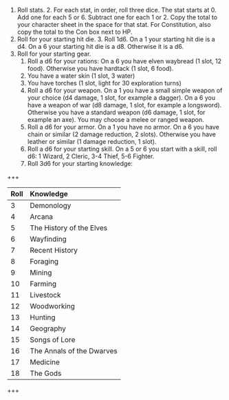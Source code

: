 
1. Roll stats.
	2. For each stat, in order, roll three dice. The stat starts at 0. Add one for each 5 or 6. Subtract one for each 1 or 2. Copy the total to your character sheet in the space for that stat. For Constitution, also copy the total to the Con box next to HP.
2. Roll for your starting hit die.
	3. Roll 1d6. On a 1 your starting hit die is a d4. On a 6 your starting hit die is a d8. Otherwise it is a d6.
4. Roll for your starting gear.
	1. Roll a d6 for your rations: On a 6 you have elven waybread (1 slot, 12 food). Otherwise you have hardtack (1 slot, 6 food).
	2. You have a water skin (1 slot, 3 water)
	3. You have torches (1 slot, light for 30 exploration turns)
	3. Roll a d6 for your weapon. On a 1 you have a small simple weapon of your choice (d4 damage, 1 slot, for example a dagger). On a 6 you have a weapon of war (d8 damage, 1 slot, for example a longsword). Otherwise you have a standard weapon (d6 damage, 1 slot, for example an axe). You may choose a melee or ranged weapon.
	4. Roll a d6 for your armor. On a 1 you have no armor. On a 6 you have chain or similar (2 damage reduction, 2 slots).  Otherwise you have leather or similar (1 damage reduction, 1 slot).
	5. Roll a d6 for your starting skill. On a 5 or 6 you start with a skill, roll d6: 1 Wizard, 2 Cleric, 3-4 Thief, 5-6 Fighter.
	6. Roll 3d6 for your starting knowledge:

+++

| Roll | Knowledge |
|:--|:--|
| 3 | Demonology |
| 4 | Arcana |
| 5 | The History of the Elves |
| 6 | Wayfinding |
| 7 | Recent History |
| 8 | Foraging |
| 9 | Mining |
| 10 | Farming |
| 11 | Livestock |
| 12 | Woodworking |
| 13 | Hunting |
| 14 | Geography |
| 15 | Songs of Lore |
| 16 | The Annals of the Dwarves |
| 17 | Medicine |
| 18 | The Gods |

+++
